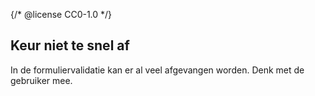 {/* @license CC0-1.0 */}

## Keur niet te snel af

In de formuliervalidatie kan er al veel afgevangen worden.
Denk met de gebruiker mee.
